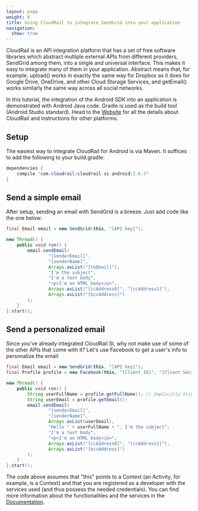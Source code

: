 ```yaml
---
layout: page
weight: 0
title: Using CloudRail to integrate SendGrid into your application
navigation:
  show: true
---
```


CloudRail is an API integration platform that has a set of free software libraries which abstract multiple external APIs from different providers, SendGrid among them, into a single and universal interface.
This makes it easy to integrate many of them in your application.
Abstract means that, for example, upload() works in exactly the same way for Dropbox as it does for Google Drive, OneDrive, and other Cloud Storage Services, and getEmail() works similarly the same way across all social networks.

In this tutorial, the integration of the Android SDK into an application is demonstrated with Android Java code.
Gradle is used as the build tool (Android Studio standard).
Head to the [Website](https://cloudrail.com/) for all the details about CloudRail and instructions for other platforms.

## 	Setup
 	
The easiest way to integrate CloudRail for Android is via Maven.
It suffices to add the following to your build.gradle:

```java
dependencies {
    compile 'com.cloudrail:cloudrail-si-android:2.6.5'
}
```

## 	Send a simple email
 	
After setup, sending an email with SendGrid is a breeze.
Just add code like the one below:

```java
final Email email = new SendGrid(this, "[API key]");

new Thread() {
    public void run() {
        email.sendEmail(
                "[senderEmail]",
                "[senderName]",
                Arrays.asList("[toEmail]"),
                "I'm the subject",
                "I'm a text body",
                "<p>I'm an HTML body</p>",
                Arrays.asList("[ccAddress0]", "[ccAddress1]"),
                Arrays.asList("[bccAddress]")
        );
    }
}.start();
```

## 	Send a personalized email
 	
Since you've already integrated CloudRail SI, why not make use of some of the other APIs that come with it?
Let's use Facebook to get a user's info to personalize the email:

```java
final Email email = new SendGrid(this, "[API key]");
final Profile profile = new Facebook(this, "[Client ID]", "[Client Secret]");

new Thread() {
    public void run() {
        String userFullName = profile.getFullName(); // Implicitly triggers login
        String userEmail = profile.getEmail();
        email.sendEmail(
                "[senderEmail]",
                "[senderName]",
                Arrays.asList(userEmail),
                "Hello " + userFullName + ", I'm the subject",
                "I'm a text body",
                "<p>I'm an HTML body</p>",
                Arrays.asList("[ccAddress0]", "[ccAddress1]"),
                Arrays.asList("[bccAddress]")
        );
    }
}.start();
```

The code above assumes that "this" points to a Context (an Activity, for example, is a Context) and that you are registered as a developer with the services used (and thus possess the needed credentials).
You can find more information about the functionalities and the services in the [Documentation](https://github.com/CloudRail/cloudrail-si-android-sdk/wiki).
